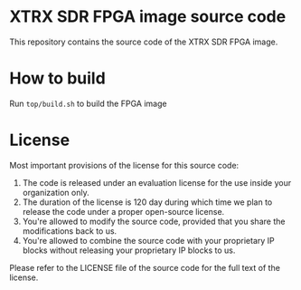 # XTRX SDR FPGA image source code
This repository contains the source code of the XTRX SDR FPGA image.

# How to build
Run `top/build.sh` to build the FPGA image

# License
Most important provisions of the license for this source code:
1. The code is released under an evaluation license for the use inside your organization only.
2. The duration of the license is 120 day during which time we plan to release the code under a proper open-source license.
3. You're allowed to modify the source code, provided that you share the modifications back to us.
4. You're allowed to combine the source code with your proprietary IP blocks without releasing your proprietary IP blocks to us.

Please refer to the LICENSE file of the source code for the full text of the license.
